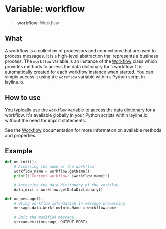 # Variable: workflow

> **workflow**: Workflow

## What
A workflow is a collection of processors and connections that are used to process messages.
It is a high-level abstraction that represents a business process.
The `workflow` variable is an instance of the [Workflow](../classes/Workflow.md) class which provides methods to access the data dictionary for a workflow.
It is automatically created for each workflow instance when started.
You can simply access it using the `workflow` variable within a Python script in layline.io.

## How to use
You typically use the `workflow` variable to access the data dictionary for a workflow.
It's available globally in your Python scripts within layline.io, without the need for import statements.

See the [Workflow](../classes/Workflow.md) documentation for more information on available methods and properties.

## Example

```python
def on_init():
    # Accessing the name of the workflow
    workflow_name = workflow.getName()
    print(f"Current workflow: {workflow_name}")

    # Accessing the data dictionary of the workflow
    data_dict = workflow.getDataDictionary()

def on_message():
    # Using workflow information in message processing
    message.data.WorkflowInfo.Name = workflow.name
    
    # Emit the modified message
    stream.emit(message, OUTPUT_PORT)
```
